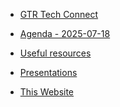 <!-- * [Copper Key Software Connections](/) -->

<!-- * [Blogs](blogs/README.md) -->
<!-- * [projects](projects/README.md) -->
* [GTR Tech Connect]()


* [Agenda - 2025-07-18](agenda_2025-07-18.md)

* [Useful resources](resources.md)

* [Presentations](presentations.md)

* [This Website](this_website.md)
<!-- * [My apology](my_apology.md) -->
